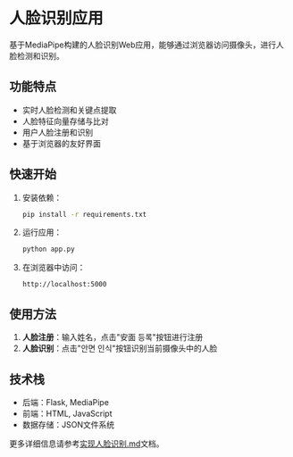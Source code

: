 # 人脸识别应用

基于MediaPipe构建的人脸识别Web应用，能够通过浏览器访问摄像头，进行人脸检测和识别。

## 功能特点

- 实时人脸检测和关键点提取
- 人脸特征向量存储与比对
- 用户人脸注册和识别
- 基于浏览器的友好界面

## 快速开始

1. 安装依赖：
   ```bash
   pip install -r requirements.txt
   ```

2. 运行应用：
   ```bash
   python app.py
   ```

3. 在浏览器中访问：
   ```
   http://localhost:5000
   ```

## 使用方法

1. **人脸注册**：输入姓名，点击"安面 등록"按钮进行注册
2. **人脸识别**：点击"안면 인식"按钮识别当前摄像头中的人脸

## 技术栈

- 后端：Flask, MediaPipe
- 前端：HTML, JavaScript
- 数据存储：JSON文件系统

更多详细信息请参考[实现人脸识别.md](实现人脸识别.md)文档。
